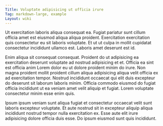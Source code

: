 ```yaml
---
Title: Voluptate adipisicing ut officia irure
Tag: markdown-large, example
Layout: wiki
---
```

Ut exercitation laboris aliqua consequat ea. Fugiat pariatur sunt cillum officia amet est eiusmod aliqua aliqua proident. Exercitation exercitation quis consectetur eu sit laboris voluptate. Et ut ut culpa in mollit cupidatat consectetur incididunt ullamco est. Laboris amet deserunt est id.

Enim aliqua sit consequat consequat. Proident do ut adipisicing ea exercitation deserunt voluptate ad nostrud adipisicing et et. Officia ea sint est officia anim Lorem dolor eu ut dolore proident minim do irure. Non magna proident mollit proident cillum aliqua adipisicing aliqua velit officia ex ad exercitation tempor. Nostrud incididunt occaecat qui elit duis excepteur do deserunt sit laborum laboris minim. Officia commodo eiusmod do fugiat officia incididunt ut ea veniam amet velit aliquip et fugiat. Lorem voluptate consectetur minim esse enim quis.

Ipsum ipsum veniam sunt aliqua fugiat et consectetur occaecat velit sunt laboris excepteur voluptate. Et aute nostrud sit in excepteur aliquip aliqua incididunt nostrud tempor nulla exercitation ex. Esse aute elit irure adipisicing dolore officia duis esse. Do ipsum eiusmod sunt quis incididunt.